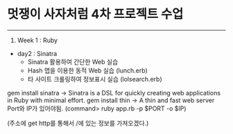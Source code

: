 # 멋쟁이 사자처럼 4차 프로젝트 수업
---
1. Week 1 : Ruby
- day2 : Sinatra
  * Sinatra 활용하여 간단한 Web 실습
  * Hash 맵을 이용한 동적 Web 실습 (lunch.erb)
  * 타 사이트 크롤링하여 정보표시 실습 (lolsearch.erb)


gem install sinatra
-> Sinatra is a DSL for quickly creating web applications in Ruby with minimal effort.
gem install thin
-> A thin and fast web server
   Port와 IP가 있어야됨. (command> ruby app.rb -p $PORT -o $IP)


(주소에 get http를 통해서 /에 있는 정보를 가져오겠다.)